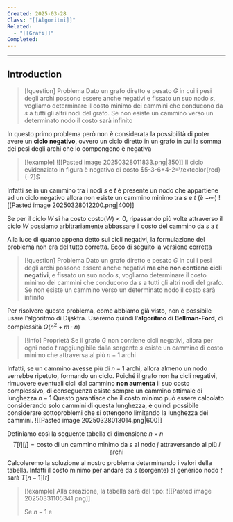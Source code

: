 ```yaml
---
Created: 2025-03-28
Class: "[[Algoritmi]]"
Related:
  - "[[Grafi]]"
Completed:
---
```

---
## Introduction

>[!question] Problema
>Dato un grafo diretto e pesato $G$ in cui i pesi degli archi possono essere anche negativi e fissato un suo nodo $s$, vogliamo determinare il costo minimo dei cammini che conducono da $s$ a tutti gli altri nodi del grafo. Se non esiste un cammino verso un determinato nodo il costo sarà infinito

In questo primo problema però non è considerata la possibilità di poter avere un **ciclo negativo**, ovvero un ciclo diretto in un grafo in cui la somma dei pesi degli archi che lo compongono è negativa

>[!example]
>![[Pasted image 20250328011833.png|350]]
>Il ciclo evidenziato in figura è negativo di costo $5-3-6+4-2=\textcolor{red}{-2}$

Infatti se in un cammino tra i nodi $s$ e $t$ è presente un nodo che appartiene ad un ciclo negativo allora non esiste un cammino minimo tra $s$ e $t$ (è $-\infty$)
![[Pasted image 20250328012200.png|400]]

Se per il ciclo $W$ si ha costo $\text{costo}(W)<0$, ripassando più volte attraverso il ciclo $W$ possiamo arbitrariamente abbassare il costo del cammino da $s$ a $t$

Alla luce di quanto appena detto sui cicli negativi, la formulazione del problema non era del tutto corretta. Ecco di seguito la versione corretta

>[!question] Problema
>Dato un grafo diretto e pesato $G$ in cui i pesi degli archi possono essere anche negativi **ma che non contiene cicli negativi**, e fissato un suo nodo $s$, vogliamo determinare il costo minimo dei cammini che conducono da $s$ a tutti gli altri nodi del grafo. Se non esiste un cammino verso un determinato nodo il costo sarà infinito

Per risolvere questo problema, come abbiamo già visto, non è possibile usare l’algoritmo di Dijsktra. Useremo quindi l’**algoritmo di Bellman-Ford**, di complessità $O(n^2+m\cdot n)$

>[!info] Proprietà
>Se il grafo $G$ non contiene cicli negativi, allora per ogni nodo $t$ raggiungibile dalla sorgente $s$ esiste un cammino di costo minimo che attraversa al più $n-1$ archi

Infatti, se un cammino avesse più di $n-1$ archi, allora almeno un nodo verrebbe ripetuto, formando un ciclo. Poiché il grafo non ha cicli negativi, rimuovere eventuali cicli dal cammino **non aumenta** il suo costo complessivo, di conseguenza esiste sempre un cammino ottimale di lunghezza $n-1$
Questo garantisce che il costo minimo può essere calcolato considerando solo cammini di questa lunghezza, è quindi possibile considerare sottoproblemi che si ottengono limitando la lunghezza dei cammini.
![[Pasted image 20250328013014.png|600]]

Definiamo così la seguente tabella di dimensione $n\times n$
$$
T[i][j]=\text{costo di un cammino minimo da }s\text{ al nodo }j\text{ attraversando al più }i\text{ archi}
$$
Calcoleremo la soluzione al nostro problema determinando i valori della tabella. Infatti il costo minimo per andare da $s$ (sorgente) al generico nodo $t$ sarà $T[n-1][t]$

>[!example]
>Alla creazione, la tabella sarà del tipo:
>![[Pasted image 20250331105341.png]]
>
>Se $n-1$ e 